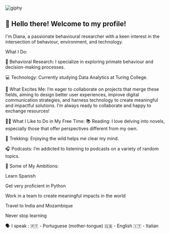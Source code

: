   ![giphy](https://github.com/user-attachments/assets/e635c8a9-433e-4e16-b09a-70d33b5e9285)


## 👋 Hello there! Welcome to my profile!
I'm Diana, a passionate behavioural researcher with a keen interest in the intersection of behaviour, environment, and technology.

What I Do:

🧠 Behavioral Research: I specialize in exploring primate behaviour and decision-making processes.

💻 Technology: Currently studying Data Analytics at Turing College.

🚀 What Excites Me:
I’m eager to collaborate on projects that merge these fields, aiming to design better user experiences, improve digital communication strategies, and harness technology to create meaningful and impactful solutions. I’m always ready to collaborate and happy to exchange resources!

🚶‍♂️ What I Like to Do in My Free Time:
📚 Reading: I love delving into novels, especially those that offer perspectives different from my own.

🥾 Trekking: Enjoying the wild helps me clear my mind.

🎧 Podcasts: I’m addicted to listening to podcasts on a variety of random topics.

🎯 Some of My Ambitions:

Learn Spanish

Get very proficient in Python

Work in a team to create meaningful impacts in the world

Travel to India and Mozambique

Never stop learning


🗣️ I speak :
🇵🇹 - Portuguese (mother-tongue)
🇬🇧 - English
🇮🇹 - Italian




